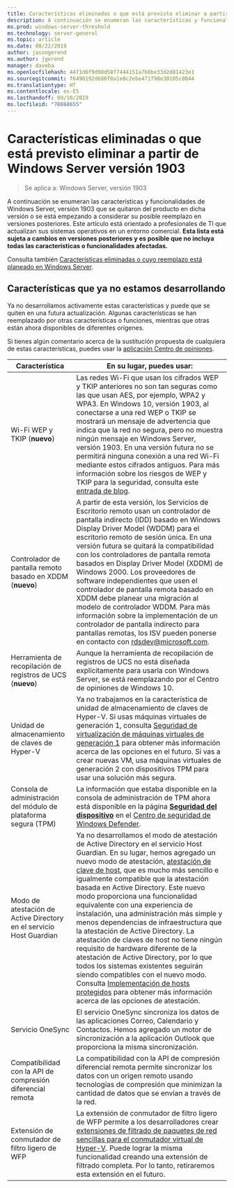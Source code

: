 ```yaml
---
title: Características eliminadas o que está previsto eliminar a partir de Windows Server versión 1903
description: A continuación se enumeran las características y funcionalidades de Windows Server, versión 1903 que se quitaron del producto en dicha versión o se está empezando a considerar su posible reemplazo en versiones posteriores. Este artículo está orientado a profesionales de TI que actualizan sus sistemas operativos en un entorno comercial.
ms.prod: windows-server-threshold
ms.technology: server-general
ms.topic: article
ms.date: 08/22/2019
author: jasongerend
ms.author: jgerend
manager: daveba
ms.openlocfilehash: 4471d6f9d98d58f7444151a7b8be33d2d81423e1
ms.sourcegitcommit: f6490192d686f0a1e0c2ebe471f98e30105c0844
ms.translationtype: HT
ms.contentlocale: es-ES
ms.lasthandoff: 09/10/2019
ms.locfileid: "70868655"
---
```

# <a name="features-removed-or-planned-for-replacement-starting-with-windows-server-version-1903"></a>Características eliminadas o que está previsto eliminar a partir de Windows Server versión 1903

>Se aplica a: Windows Server, versión 1903

A continuación se enumeran las características y funcionalidades de Windows Server, versión 1903 que se quitaron del producto en dicha versión o se está empezando a considerar su posible reemplazo en versiones posteriores. Este artículo está orientado a profesionales de TI que actualizan sus sistemas operativos en un entorno comercial. **Esta lista está sujeta a cambios en versiones posteriores y es posible que no incluya todas las características o funcionalidades afectadas.**

Consulta también [Características eliminadas o cuyo reemplazo está planeado en Windows Server](removed-features.md).

## <a name="features-were-no-longer-developing"></a>Características que ya no estamos desarrollando

Ya no desarrollamos activamente estas características y puede que se quiten en una futura actualización. Algunas características se han reemplazado por otras características o funciones, mientras que otras están ahora disponibles de diferentes orígenes. 

Si tienes algún comentario acerca de la sustitución propuesta de cualquiera de estas características, puedes usar la [aplicación Centro de opiniones](https://support.microsoft.com/help/4021566/windows-10-send-feedback-to-microsoft-with-feedback-hub-app). 


|                         Característica                         |                                                                                                                                                                                                                                                                                                                                                                                                                           En su lugar, puedes usar:                                                                                                                                                                                                                                                                                                                                                                                                                            |
|---------------------------------------------------------|--------------------------------------------------------------------------------------------------------------------------------------------------------------------------------------------------------------------------------------------------------------------------------------------------------------------------------------------------------------------------------------------------------------------------------------------------------------------------------------------------------------------------------------------------------------------------------------------------------------------------------------------------------------------------------------------------------------------------------------------------------------------------------------------------------------------------------------------------------------------------|
|              Wi-Fi WEP y TKIP (**nuevo**)               |                                                                                                                                                                  Las redes Wi-Fi que usan los cifrados WEP y TKIP anteriores no son tan seguras como las que usan AES, por ejemplo, WPA2 y WPA3. En Windows 10, versión 1903, al conectarse a una red WEP o TKIP se mostrará un mensaje de advertencia que indica que la red no segura, pero no muestra ningún mensaje en Windows Server, versión 1903. En una versión futura no se permitirá ninguna conexión a una red Wi-Fi mediante estos cifrados antiguos. Para más información sobre los riesgos de WEP y TKIP para la seguridad, consulta este [entrada de blog](https://go.microsoft.com/fwlink/p/?linkid=2008426).                                                                                                                                                                   |
|       Controlador de pantalla remoto basado en XDDM (**nuevo**)        |                                                                                                                                          A partir de esta versión, los Servicios de Escritorio remoto usan un controlador de pantalla indirecto (IDD) basado en Windows Display Driver Model (WDDM) para el escritorio remoto de sesión única. En una versión futura se quitará la compatibilidad con los controladores de pantalla remota basados en Display Driver Model (XDDM) de Windows 2000. Los proveedores de software independientes que usen el controlador de pantalla remota basado en XDDM debe planear una migración al modelo de controlador WDDM. Para más información sobre la implementación de un controlador de pantalla indirecto para pantallas remotas, los ISV pueden ponerse en contacto con [rdsdev@microsoft.com](mailto:rdsdev@microsoft.com).                                                                                                                                           |
|            Herramienta de recopilación de registros de UCS (**nuevo**)            |                                                                                                                                                                                                                                                                                                                                                         Aunque la herramienta de recopilación de registros de UCS no está diseñada explícitamente para usarla con Windows Server, se está reemplazando por el Centro de opiniones de Windows 10.                                                                                                                                                                                                                                                                                                                                                         |
|              Unidad de almacenamiento de claves de Hyper-V               |                                                                                                                                                                                                        Ya no trabajamos en la característica de unidad de almacenamiento de claves de Hyper-V. Si usas máquinas virtuales de generación 1, consulta [Seguridad de virtualización de máquinas virtuales de generación 1](https://docs.microsoft.com/windows-server/virtualization/hyper-v/learn-more/generation-1-virtual-machine-security-settings-for-hyper-v) para obtener más información acerca de las opciones en el futuro. Si vas a crear nuevas VM, usa máquinas virtuales de generación 2 con dispositivos TPM para usar una solución más segura.                                                                                                                                                                                                         |
|    Consola de administración del módulo de plataforma segura (TPM)     |                                                                                                                                                                                                                          La información que estaba disponible en la consola de administración de TPM ahora está disponible en la página [**Seguridad del dispositivo**](https://docs.microsoft.com/windows/security/threat-protection/windows-defender-security-center/wdsc-device-security) en el [Centro de seguridad de Windows Defender](https://docs.microsoft.com/windows/security/threat-protection/windows-defender-security-center/windows-defender-security-center).                                                                                                                                                                                                                          |
| Modo de atestación de Active Directory en el servicio Host Guardian | Ya no desarrollamos el modo de atestación de Active Directory en el servicio Host Guardian. En su lugar, hemos agregado un nuevo modo de atestación, [atestación de clave de host](../security/guarded-fabric-shielded-vm/guarded-fabric-create-host-key.md), que es mucho más sencillo e igualmente compatible que la atestación basada en Active Directory.  Este nuevo modo proporciona una funcionalidad equivalente con una experiencia de instalación, una administración más simple y menos dependencias de infraestructura que la atestación de Active Directory. La atestación de claves de host no tiene ningún requisito de hardware diferente de la atestación de Active Directory, por lo que todos los sistemas existentes seguirán siendo compatibles con el nuevo modo. Consulta [Implementación de hosts protegidos](../security/guarded-fabric-shielded-vm/guarded-fabric-configure-hgs-with-authorized-hyper-v-hosts.md) para obtener más información acerca de las opciones de atestación. |
|                     Servicio OneSync                     |                                                                                                                                                                                                                                                                                                                                                   El servicio OneSync sincroniza los datos de las aplicaciones Correo, Calendario y Contactos. Hemos agregado un motor de sincronización a la aplicación Outlook que proporciona la misma sincronización.                                                                                                                                                                                                                                                                                                                                                    |
|       Compatibilidad con la API de compresión diferencial remota       |                                                                                                                                                                                                                                                                                                           La compatibilidad con la API de compresión diferencial remota permite sincronizar los datos con un origen remoto usando tecnologías de compresión que minimizan la cantidad de datos que se envían a través de la red. |
|         Extensión de conmutador de filtro ligero de WFP         |                                                                                                                                                                                                                                      La extensión de conmutador de filtro ligero de WFP permite a los desarrolladores crear [extensiones de filtrado de paquetes de red sencillas para el conmutador virtual de Hyper-V](https://docs.microsoft.com/windows-hardware/drivers/network/using-virtual-switch-filtering). Puede lograr la misma funcionalidad creando una extensión de filtrado completa. Por lo tanto, retiraremos esta extensión en el futuro.                                                                                                                                                                                                                                      |

